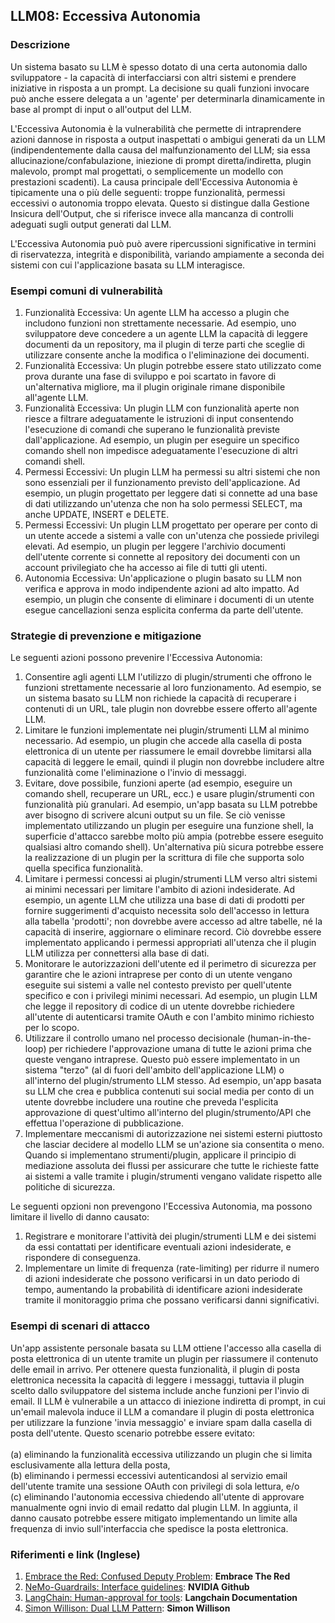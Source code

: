 ## LLM08: Eccessiva Autonomia

### Descrizione

Un sistema basato su LLM è spesso dotato di una certa autonomia dallo sviluppatore - la capacità di interfacciarsi con altri sistemi e prendere iniziative in risposta a un prompt. La decisione su quali funzioni invocare può anche essere delegata a un 'agente' per determinarla dinamicamente in base al prompt di input o all'output del LLM.

L'Eccessiva Autonomia è la vulnerabilità che permette di intraprendere azioni dannose in risposta a output inaspettati o ambigui generati da un LLM (indipendentemente dalla causa del malfunzionamento del LLM; sia essa allucinazione/confabulazione, iniezione di prompt diretta/indiretta, plugin malevolo, prompt mal progettati, o semplicemente un modello con prestazioni scadenti). La causa principale dell'Eccessiva Autonomia è tipicamente una o più delle seguenti: troppe funzionalità, permessi eccessivi o autonomia troppo elevata. Questo si distingue dalla Gestione Insicura dell'Output, che si riferisce invece alla mancanza di controlli adeguati sugli output generati dal LLM.

L'Eccessiva Autonomia può può avere ripercussioni significative in termini di riservatezza, integrità e disponibilità, variando ampiamente a seconda dei sistemi con cui l'applicazione basata su LLM interagisce.

### Esempi comuni di vulnerabilità

1. Funzionalità Eccessiva: Un agente LLM ha accesso a plugin che includono funzioni non strettamente necessarie. Ad esempio, uno sviluppatore deve concedere a un agente LLM la capacità di leggere documenti da un repository, ma il plugin di terze parti che sceglie di utilizzare consente anche la modifica o l'eliminazione dei documenti.
2. Funzionalità Eccessiva: Un plugin potrebbe essere stato utilizzato come prova durante una fase di sviluppo e poi scartato in favore di un'alternativa migliore, ma il plugin originale rimane disponibile all'agente LLM.
3. Funzionalità Eccessiva: Un plugin LLM con funzionalità aperte non riesce a filtrare adeguatamente le istruzioni di input consentendo l'esecuzione di comandi che superano le funzionalità previste dall'applicazione. Ad esempio, un plugin per eseguire un specifico comando shell non impedisce adeguatamente l'esecuzione di altri comandi shell.
4. Permessi Eccessivi: Un plugin LLM ha permessi su altri sistemi che non sono essenziali per il funzionamento previsto dell'applicazione. Ad esempio, un plugin progettato per leggere dati si connette ad una base di dati utilizzando un'utenza che non ha solo permessi SELECT, ma anche UPDATE, INSERT e DELETE.
5. Permessi Eccessivi: Un plugin LLM progettato per operare per conto di un utente accede a sistemi a valle con un'utenza che possiede privilegi elevati. Ad esempio, un plugin per leggere l'archivio documenti dell'utente corrente si connette al repository dei documenti con un account privilegiato che ha accesso ai file di tutti gli utenti.
6. Autonomia Eccessiva: Un'applicazione o plugin basato su LLM non verifica e approva in modo indipendente azioni ad alto impatto. Ad esempio, un plugin che consente di eliminare i documenti di un utente esegue cancellazioni senza esplicita conferma da parte dell'utente.

### Strategie di prevenzione e mitigazione

Le seguenti azioni possono prevenire l'Eccessiva Autonomia:
1. Consentire agli agenti LLM l'utilizzo di plugin/strumenti che offrono le funzioni strettamente necessarie al loro funzionamento. Ad esempio, se un sistema basato su LLM non richiede la capacità di recuperare i contenuti di un URL, tale plugin non dovrebbe essere offerto all'agente LLM.
2. Limitare le funzioni implementate nei plugin/strumenti LLM al minimo necessario. Ad esempio, un plugin che accede alla casella di posta elettronica di un utente per riassumere le email dovrebbe limitarsi alla capacità di leggere le email, quindi il plugin non dovrebbe includere altre funzionalità come l'eliminazione o l'invio di messaggi.
3. Evitare, dove possibile, funzioni aperte (ad esempio, eseguire un comando shell, recuperare un URL, ecc.) e usare plugin/strumenti con funzionalità più granulari. Ad esempio, un'app basata su LLM potrebbe aver bisogno di scrivere alcuni output su un file. Se ciò venisse implementato utilizzando un plugin per eseguire una funzione shell, la superficie d'attacco sarebbe molto più ampia (potrebbe essere eseguito qualsiasi altro comando shell). Un'alternativa più sicura potrebbe essere la realizzazione di un plugin per la scrittura di file che supporta solo quella specifica funzionalità.
4. Limitare i permessi concessi ai plugin/strumenti LLM verso altri sistemi ai minimi necessari per limitare l'ambito di azioni indesiderate. Ad esempio, un agente LLM che utilizza una base di dati di prodotti per fornire suggerimenti d'acquisto necessita solo dell'accesso in lettura alla tabella 'prodotti'; non dovrebbe avere accesso ad altre tabelle, né la capacità di inserire, aggiornare o eliminare record. Ciò dovrebbe essere implementato applicando i permessi appropriati all'utenza che il plugin LLM utilizza per connettersi alla base di dati.
5. Monitorare le autorizzazioni dell'utente ed il perimetro di sicurezza per garantire che le azioni intraprese per conto di un utente vengano eseguite sui sistemi a valle nel contesto previsto per quell'utente specifico e con i privilegi minimi necessari. Ad esempio, un plugin LLM che legge il repository di codice di un utente dovrebbe richiedere all'utente di autenticarsi tramite OAuth e con l'ambito minimo richiesto per lo scopo.
6. Utilizzare il controllo umano nel processo decisionale (human-in-the-loop) per richiedere l'approvazione umana di tutte le azioni prima che queste vengano intraprese. Questo può essere implementato in un sistema "terzo" (al di fuori dell'ambito dell'applicazione LLM) o all'interno del plugin/strumento LLM stesso. Ad esempio, un'app basata su LLM che crea e pubblica contenuti sui social media per conto di un utente dovrebbe includere una routine che preveda l'esplicita approvazione di quest'ultimo all'interno del plugin/strumento/API che effettua l'operazione di pubblicazione.
7. Implementare meccanismi di autorizzazione nei sistemi esterni piuttosto che lasciar decidere al modello LLM se un'azione sia consentita o meno. Quando si implementano strumenti/plugin, applicare il principio di mediazione assoluta dei flussi per assicurare che tutte le richieste fatte ai sistemi a valle tramite i plugin/strumenti vengano validate rispetto alle politiche di sicurezza.

Le seguenti opzioni non prevengono l'Eccessiva Autonomia, ma possono limitare il livello di danno causato:
1. Registrare e monitorare l'attività dei plugin/strumenti LLM e dei sistemi da essi contattati per identificare eventuali azioni indesiderate, e rispondere di conseguenza.
2. Implementare un limite di frequenza (rate-limiting) per ridurre il numero di azioni indesiderate che possono verificarsi in un dato periodo di tempo, aumentando la probabilità di identificare azioni indesiderate tramite il monitoraggio prima che possano verificarsi danni significativi.

### Esempi di scenari di attacco

Un'app assistente personale basata su LLM ottiene l'accesso alla casella di posta elettronica di un utente tramite un plugin per riassumere il contenuto delle email in arrivo. Per ottenere questa funzionalità, il plugin di posta elettronica necessita la capacità di leggere i messaggi, tuttavia il plugin scelto dallo sviluppatore del sistema include anche funzioni per l'invio di email. Il LLM è vulnerabile a un attacco di iniezione indiretta di prompt, in cui un'email malevola induce il LLM a comandare il plugin di posta elettronica per utilizzare la funzione 'invia messaggio' e inviare spam dalla casella di posta dell'utente. Questo scenario potrebbe essere evitato:<br><br>
(a) eliminando la funzionalità eccessiva utilizzando un plugin che si limita esclusivamente alla lettura della posta, <br>
(b) eliminando i permessi eccessivi autenticandosi al servizio email dell'utente tramite una sessione OAuth con privilegi di sola lettura, e/o <br>
(c) eliminando l'autonomia eccessiva chiedendo all'utente di approvare manualmente ogni invio di email redatto dal plugin LLM.
In aggiunta, il danno causato potrebbe essere mitigato implementando un limite alla frequenza di invio sull'interfaccia che spedisce la posta elettronica.

### Riferimenti e link (Inglese)

1. [Embrace the Red: Confused Deputy Problem](https://embracethered.com/blog/posts/2023/chatgpt-cross-plugin-request-forgery-and-prompt-injection./): **Embrace The Red**
2. [NeMo-Guardrails: Interface guidelines](https://github.com/NVIDIA/NeMo-Guardrails/blob/main/docs/security/guidelines.md): **NVIDIA Github**
3. [LangChain: Human-approval for tools](https://python.langchain.com/docs/modules/agents/tools/how_to/human_approval): **Langchain Documentation**
4. [Simon Willison: Dual LLM Pattern](https://simonwillison.net/2023/Apr/25/dual-llm-pattern/): **Simon Willison**

